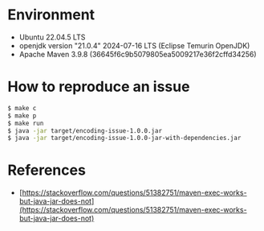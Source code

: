 
# Environment

* Ubuntu 22.04.5 LTS
* openjdk version "21.0.4" 2024-07-16 LTS (Eclipse Temurin OpenJDK)
* Apache Maven 3.9.8 (36645f6c9b5079805ea5009217e36f2cffd34256)

# How to reproduce an issue

```bash
$ make c
$ make p
$ make run
$ java -jar target/encoding-issue-1.0.0.jar
$ java -jar target/encoding-issue-1.0.0-jar-with-dependencies.jar
```

# References

* [https://stackoverflow.com/questions/51382751/maven-exec-works-but-java-jar-does-not](https://stackoverflow.com/questions/51382751/maven-exec-works-but-java-jar-does-not)




